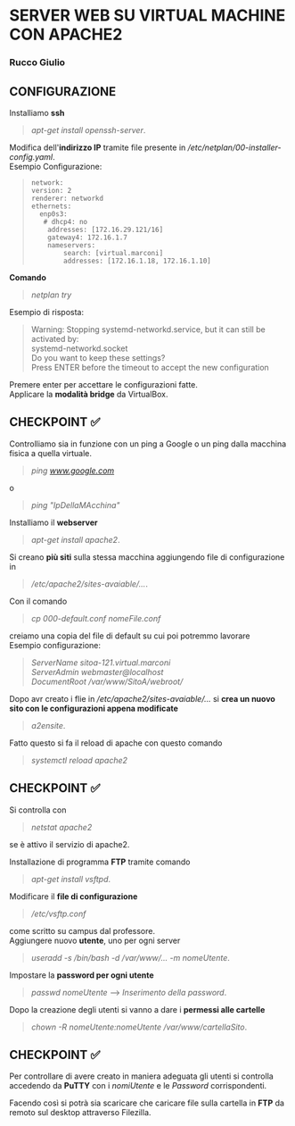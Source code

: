 # SERVER WEB SU VIRTUAL MACHINE CON APACHE2
### Rucco Giulio

## CONFIGURAZIONE
Installiamo **ssh** 
>*apt-get install openssh-server*.<br>

Modifica dell'**indirizzo IP** tramite file presente in */etc/netplan/00-installer-config.yaml*.<br>
Esempio Configurazione:<br>
>
>
>     network:
>     version: 2
>     renderer: networkd
>     ethernets:
>       enp0s3:
>        # dhcp4: no
>         addresses: [172.16.29.121/16]
>         gateway4: 172.16.1.7
>         nameservers:
>             search: [virtual.marconi]
>             addresses: [172.16.1.18, 172.16.1.10]



**Comando** 
>*netplan try*

Esempio di risposta:
>
>
>Warning: Stopping systemd-networkd.service, but it can still be activated by:<br>
>  systemd-networkd.socket<br>
>Do you want to keep these settings?<br>
>Press ENTER before the timeout to accept the new configuration

Premere enter per accettare le configurazioni fatte.<br>
Applicare la **modalità bridge** da VirtualBox.<br>

## CHECKPOINT :white_check_mark:
Controlliamo sia in funzione con un ping a Google o un ping dalla macchina fisica a quella virtuale.
>*ping www.google.com*

o 
>*ping "IpDellaMAcchina"*

Installiamo il **webserver** 
>*apt-get install apache2*.<br>

Si creano **più siti** sulla stessa macchina aggiungendo file di configurazione in 
>*/etc/apache2/sites-avaiable/...*.<br>

Con il comando
>*cp 000-default.conf nomeFile.conf*

creiamo una copia del file di default su cui poi potremmo lavorare<br>
Esempio configurazione:<br>
>*ServerName sitoa-121.virtual.marconi<br>
ServerAdmin webmaster@localhost<br>
DocumentRoot /var/www/SitoA/webroot/*

Dopo avr creato i flie in */etc/apache2/sites-avaiable/...* si **crea un nuovo sito con le configurazioni appena modificate**
>*a2ensite*.<br>

Fatto questo si fa il reload di apache con questo comando<br>
>*systemctl reload apache2*

## CHECKPOINT :white_check_mark:
Si controlla con
>*netstat apache2*

se è attivo il servizio di apache2.<br>

Installazione di programma **FTP** tramite comando 
>*apt-get install vsftpd*.<br>

Modificare il **file di configurazione** 
>*/etc/vsftp.conf* 

come scritto su campus dal professore.<br>
Aggiungere nuovo **utente**, uno per ogni server 
>*useradd -s /bin/bash -d /var/www/... -m nomeUtente*.<br>

Impostare la **password per ogni utente** 
>*passwd nomeUtente* --> *Inserimento della password*.<br>

Dopo la creazione degli utenti si vanno a dare i **permessi alle cartelle** 
>*chown -R nomeUtente:nomeUtente /var/www/cartellaSito*.<br>

## CHECKPOINT :white_check_mark:
Per controllare di avere creato in maniera adeguata gli utenti si controlla accedendo da **PuTTY** con i *nomiUtente* e le *Password* corrispondenti.

Facendo così si potrà sia scaricare che caricare file sulla cartella in **FTP** da remoto sul desktop attraverso Filezilla.<br>
